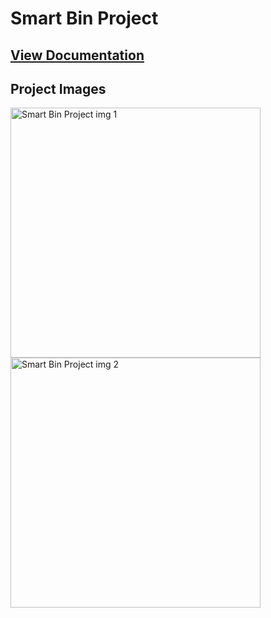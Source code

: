 
# Smart Bin Project

<h2><a href="https://drive.google.com/file/d/1KpgZQQlZPAhsssB_MkRtsyHNcRvUZUta/view?usp=drive_link">View Documentation</a></h2>

## Project Images

<img src="https://drive.google.com/uc?export=view&id=10e33fwnDMXwMxfNjkj1umB3i68j53o8N" alt="Smart Bin Project img 1" width="400">
<img src="https://drive.google.com/uc?export=view&id=1KwoXwUr25LHsbXyJHwLD87NUnWsPD8qu" alt="Smart Bin Project img 2" width="400">
